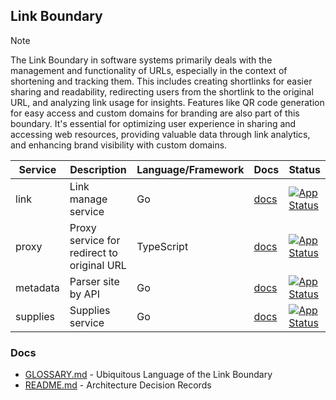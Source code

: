 ## Link Boundary

> [!NOTE]
> The Link Boundary in software systems primarily deals with the management and functionality of URLs, 
> especially in the context of shortening and tracking them. This includes creating shortlinks for easier sharing and 
> readability, redirecting users from the shortlink to the original URL, and analyzing link usage for insights. 
> Features like QR code generation for easy access and custom domains for branding are also part of this boundary. 
> It's essential for optimizing user experience in sharing and accessing web resources, providing valuable data through 
> link analytics, and enhancing brand visibility with custom domains.

| Service   | Description                                | Language/Framework | Docs                             | Status                                                                                                                                                    |
|-----------|--------------------------------------------|--------------------|----------------------------------|-----------------------------------------------------------------------------------------------------------------------------------------------------------|
| link      | Link manage service                        | Go                 | [docs](./link/README.md)         | [![App Status](https://argo.shortlink.best/api/badge?name=shortlink-link&revision=true)](https://argo.shortlink.best/applications/shortlink-link)         |                                                                    
| proxy     | Proxy service for redirect to original URL | TypeScript         | [docs](./proxy/README.md)        | [![App Status](https://argo.shortlink.best/api/badge?name=shortlink-proxy&revision=true)](https://argo.shortlink.best/applications/shortlink-proxy)       |                                                                   
| metadata  | Parser site by API                         | Go                 | [docs](./metadata/README.md)     | [![App Status](https://argo.shortlink.best/api/badge?name=shortlink-metadata&revision=true)](https://argo.shortlink.best/applications/shortlink-metadata) |                                                                
| supplies  | Supplies service                           | Go                 | [docs](./supplies/README.md)     | [![App Status](https://argo.shortlink.best/api/badge?name=shortlink-supplies&revision=true)](https://argo.shortlink.best/applications/shortlink-supplies) |

### Docs

- [GLOSSARY.md](./GLOSSARY.md) - Ubiquitous Language of the Link Boundary
- [README.md](./docs/ADR/README.md) - Architecture Decision Records
